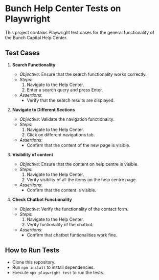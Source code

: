 # Bunch Help Center Tests on Playwright

This project contains Playwright test cases for the general functionality of the Bunch Capital Help Center.

## Test Cases

1. **Search Functionality**
   - *Objective*: Ensure that the search functionality works correctly.
   - *Steps*:
     1. Navigate to the Help Center.
     2. Enter a search query and press Enter.
   - *Assertions*:
     - Verify that the search results are displayed.

2. **Navigate to Different Sections**
   - *Objective*: Validate the navigation functionality.
   - *Steps*:
     1. Navigate to the Help Center.
     2. Click on different navigations tab.
   - *Assertions*:
     - Confirm that the content of the new page is visible.

3. **Visibility of content**
   - *Objective*: Ensure that the content on help centre is visible.
   - *Steps*:
     1. Navigate to the Help Center.
     2. Verify visiblity of all the items on the help centre page.
   - *Assertions*:
     - Confirm that the content is visible.

4. **Check Chatbot Functionality**
   - *Objective*: Verify the functionality of the contact form.
   - *Steps*:
     1. Navigate to the Help Center.
     2. Verify funtionality of the chatbot.
   - *Assertions*:
     - Confirm that chatbot funtionalities work fine.


## How to Run Tests

- Clone this repository.
- Run `npm install` to install dependencies.
- Execute `npx playwright test` to run the tests.
